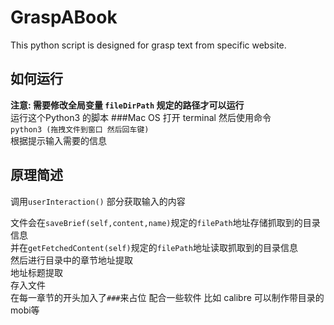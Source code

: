 # GraspABook
This python script is designed for grasp text from specific website. 

## 如何运行
**注意: 需要修改全局变量 `fileDirPath` 规定的路径才可以运行**  
运行这个Python3 的脚本
###Mac OS
打开 terminal 然后使用命令 <br> `python3 (拖拽文件到窗口 然后回车键)`<br>
根据提示输入需要的信息

## 原理简述

调用`userInteraction()` 部分获取输入的内容

文件会在`saveBrief(self,content,name)`规定的`filePath`地址存储抓取到的目录信息<br>
并在`getFetchedContent(self)`规定的`filePath`地址读取抓取到的目录信息<br>
然后进行目录中的章节地址提取<br>
地址标题提取<br>
存入文件<br>
在每一章节的开头加入了`###`来占位 配合一些软件 比如 calibre 可以制作带目录的mobi等<br>
